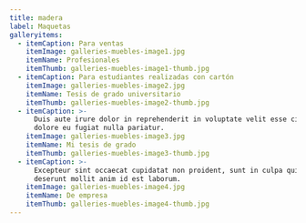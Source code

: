 ```yaml
---
title: madera
label: Maquetas
galleryitems:
  - itemCaption: Para ventas
    itemImage: galleries-muebles-image1.jpg
    itemName: Profesionales
    itemThumb: galleries-muebles-image1-thumb.jpg
  - itemCaption: Para estudiantes realizadas con cartón
    itemImage: galleries-muebles-image2.jpg
    itemName: Tesis de grado universitario
    itemThumb: galleries-muebles-image2-thumb.jpg
  - itemCaption: >-
      Duis aute irure dolor in reprehenderit in voluptate velit esse cillum
      dolore eu fugiat nulla pariatur.
    itemImage: galleries-muebles-image3.jpg
    itemName: Mi tesis de grado
    itemThumb: galleries-muebles-image3-thumb.jpg
  - itemCaption: >-
      Excepteur sint occaecat cupidatat non proident, sunt in culpa qui officia
      deserunt mollit anim id est laborum.
    itemImage: galleries-muebles-image4.jpg
    itemName: De empresa
    itemThumb: galleries-muebles-image4-thumb.jpg
---
```


